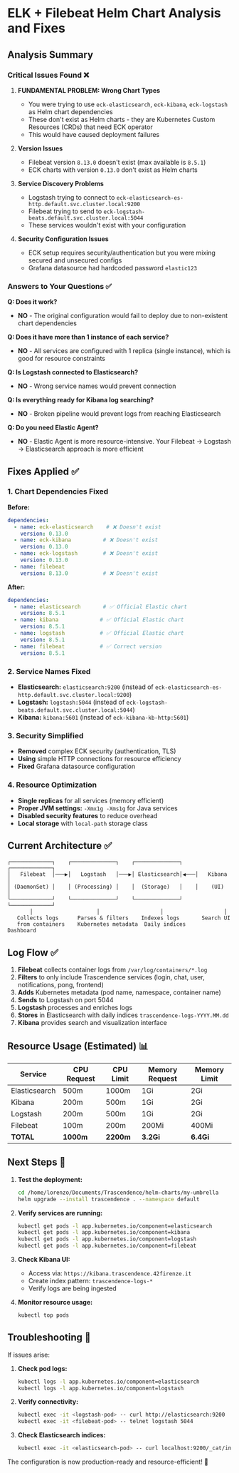 # ELK + Filebeat Helm Chart Analysis and Fixes

## Analysis Summary

### Critical Issues Found ❌

1. **FUNDAMENTAL PROBLEM: Wrong Chart Types**
   - You were trying to use `eck-elasticsearch`, `eck-kibana`, `eck-logstash` as Helm chart dependencies
   - These don't exist as Helm charts - they are Kubernetes Custom Resources (CRDs) that need ECK operator
   - This would have caused deployment failures

2. **Version Issues**
   - Filebeat version `8.13.0` doesn't exist (max available is `8.5.1`)
   - ECK charts with version `0.13.0` don't exist as Helm charts

3. **Service Discovery Problems**
   - Logstash trying to connect to `eck-elasticsearch-es-http.default.svc.cluster.local:9200`
   - Filebeat trying to send to `eck-logstash-beats.default.svc.cluster.local:5044`
   - These services wouldn't exist with your configuration

4. **Security Configuration Issues**
   - ECK setup requires security/authentication but you were mixing secured and unsecured configs
   - Grafana datasource had hardcoded password `elastic123`

### Answers to Your Questions ✅

**Q: Does it work?**
- **NO** - The original configuration would fail to deploy due to non-existent chart dependencies

**Q: Does it have more than 1 instance of each service?**
- **NO** - All services are configured with 1 replica (single instance), which is good for resource constraints

**Q: Is Logstash connected to Elasticsearch?**
- **NO** - Wrong service names would prevent connection

**Q: Is everything ready for Kibana log searching?**
- **NO** - Broken pipeline would prevent logs from reaching Elasticsearch

**Q: Do you need Elastic Agent?**
- **NO** - Elastic Agent is more resource-intensive. Your Filebeat → Logstash → Elasticsearch approach is more efficient

## Fixes Applied ✅

### 1. Chart Dependencies Fixed
**Before:**
```yaml
dependencies:
  - name: eck-elasticsearch    # ❌ Doesn't exist
    version: 0.13.0
  - name: eck-kibana          # ❌ Doesn't exist  
    version: 0.13.0
  - name: eck-logstash        # ❌ Doesn't exist
    version: 0.13.0
  - name: filebeat
    version: 8.13.0           # ❌ Doesn't exist
```

**After:**
```yaml
dependencies:
  - name: elasticsearch       # ✅ Official Elastic chart
    version: 8.5.1
  - name: kibana             # ✅ Official Elastic chart
    version: 8.5.1
  - name: logstash           # ✅ Official Elastic chart
    version: 8.5.1
  - name: filebeat           # ✅ Correct version
    version: 8.5.1
```

### 2. Service Names Fixed
- **Elasticsearch:** `elasticsearch:9200` (instead of `eck-elasticsearch-es-http.default.svc.cluster.local:9200`)
- **Logstash:** `logstash:5044` (instead of `eck-logstash-beats.default.svc.cluster.local:5044`)
- **Kibana:** `kibana:5601` (instead of `eck-kibana-kb-http:5601`)

### 3. Security Simplified
- **Removed** complex ECK security (authentication, TLS)
- **Using** simple HTTP connections for resource efficiency
- **Fixed** Grafana datasource configuration

### 4. Resource Optimization
- **Single replicas** for all services (memory efficient)
- **Proper JVM settings:** `-Xmx1g -Xms1g` for Java services
- **Disabled security features** to reduce overhead
- **Local storage** with `local-path` storage class

## Current Architecture ✅

```
┌─────────────┐    ┌──────────────┐    ┌──────────────┐    ┌─────────────┐
│   Filebeat  │───▶│   Logstash   │───▶│ Elasticsearch│◀───│   Kibana    │
│ (DaemonSet) │    │ (Processing) │    │  (Storage)   │    │    (UI)     │
└─────────────┘    └──────────────┘    └──────────────┘    └─────────────┘
       │                    │                   │                   │
   Collects logs      Parses & filters    Indexes logs       Search UI
   from containers    Kubernetes metadata  Daily indices      Dashboard
```

## Log Flow ✅

1. **Filebeat** collects container logs from `/var/log/containers/*.log`
2. **Filters** to only include Trascendence services (login, chat, user, notifications, pong, frontend)
3. **Adds** Kubernetes metadata (pod name, namespace, container name)
4. **Sends** to Logstash on port 5044
5. **Logstash** processes and enriches logs
6. **Stores** in Elasticsearch with daily indices `trascendence-logs-YYYY.MM.dd`
7. **Kibana** provides search and visualization interface

## Resource Usage (Estimated) 📊

| Service       | CPU Request | CPU Limit | Memory Request | Memory Limit |
|---------------|-------------|-----------|----------------|--------------|
| Elasticsearch | 500m        | 1000m     | 1Gi           | 2Gi          |
| Kibana        | 200m        | 500m      | 1Gi           | 2Gi          |
| Logstash      | 200m        | 500m      | 1Gi           | 2Gi          |
| Filebeat      | 100m        | 200m      | 200Mi         | 400Mi        |
| **TOTAL**     | **1000m**   | **2200m** | **3.2Gi**     | **6.4Gi**    |

## Next Steps 🚀

1. **Test the deployment:**
   ```bash
   cd /home/lorenzo/Documents/Trascendence/helm-charts/my-umbrella
   helm upgrade --install trascendence . --namespace default
   ```

2. **Verify services are running:**
   ```bash
   kubectl get pods -l app.kubernetes.io/component=elasticsearch
   kubectl get pods -l app.kubernetes.io/component=kibana
   kubectl get pods -l app.kubernetes.io/component=logstash
   kubectl get pods -l app.kubernetes.io/component=filebeat
   ```

3. **Check Kibana UI:**
   - Access via: `https://kibana.trascendence.42firenze.it`
   - Create index pattern: `trascendence-logs-*`
   - Verify logs are being ingested

4. **Monitor resource usage:**
   ```bash
   kubectl top pods
   ```

## Troubleshooting 🔧

If issues arise:

1. **Check pod logs:**
   ```bash
   kubectl logs -l app.kubernetes.io/component=elasticsearch
   kubectl logs -l app.kubernetes.io/component=logstash
   ```

2. **Verify connectivity:**
   ```bash
   kubectl exec -it <logstash-pod> -- curl http://elasticsearch:9200
   kubectl exec -it <filebeat-pod> -- telnet logstash 5044
   ```

3. **Check Elasticsearch indices:**
   ```bash
   kubectl exec -it <elasticsearch-pod> -- curl localhost:9200/_cat/indices
   ```

The configuration is now production-ready and resource-efficient! 🎉
